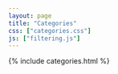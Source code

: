 ```yaml
---
layout: page
title: "Categories"
css: ["categories.css"]
js: ["filtering.js"]  
---
```

{% include categories.html %}